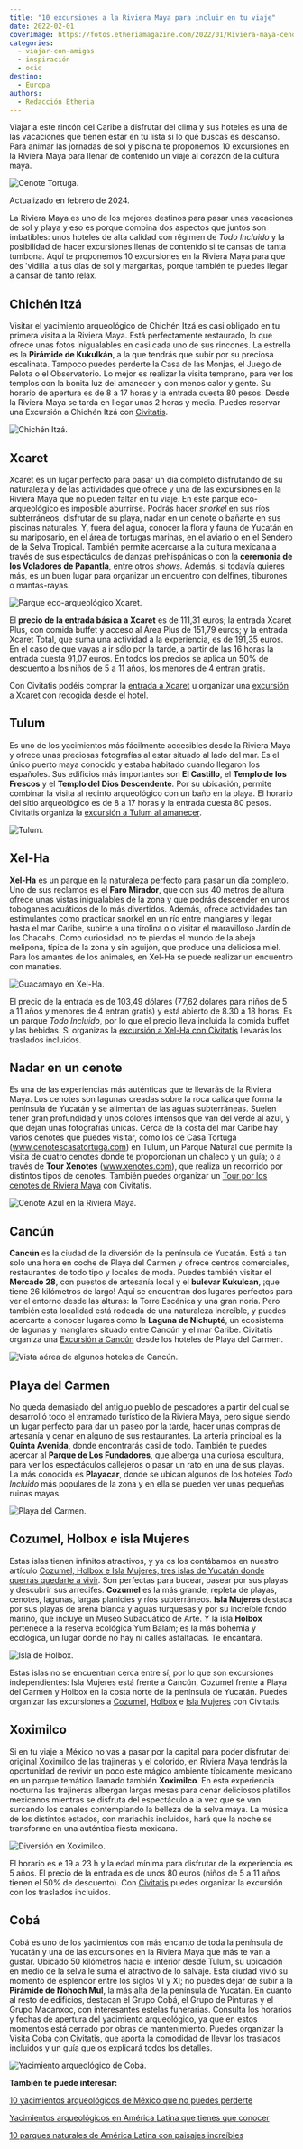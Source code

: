 ```yaml
---
title: "10 excursiones a la Riviera Maya para incluir en tu viaje"
date: 2022-02-01
coverImage: https://fotos.etheriamagazine.com/2022/01/Riviera-maya-cenote-tortuga.jpg
categories: 
  - viajar-con-amigas
  - inspiración
  - ocio
destino: 
  - Europa
authors: 
  - Redacción Etheria
---
```


Viajar a este rincón del Caribe a disfrutar del clima y sus hoteles es una de las 
vacaciones que tienen estar en tu lista si lo que buscas es descanso. Para animar las 
jornadas de sol y piscina te proponemos 10 excursiones en la Riviera Maya para llenar de 
contenido un viaje al corazón de la cultura maya. 

![Cenote Tortuga.](https://fotos.etheriamagazine.com/2022/01/Riviera-maya-cenote-tortuga.jpg "Cenote Tortuga. © Fernanda Loayza.")

Actualizado en febrero de 2024. 

La Riviera Maya es uno de los mejores destinos para pasar unas vacaciones de sol y playa 
y eso es porque combina dos aspectos que juntos son imbatibles: unos hoteles de alta 
calidad con régimen de _Todo Incluido_ y la posibilidad de hacer excursiones llenas de 
contenido si te cansas de tanta tumbona. Aquí te proponemos 10 excursiones en la Riviera 
Maya para que des 'vidilla' a tus días de sol y margaritas, porque también te puedes 
llegar a cansar de tanto relax. 

## Chichén Itzá

Visitar el yacimiento arqueológico de Chichén Itzá es casi obligado en tu primera visita 
a la Riviera Maya. Está perfectamente restaurado, lo que ofrece unas fotos inigualables 
en casi cada uno de sus rincones. La estrella es la **Pirámide de Kukulkán**, a la que 
tendrás que subir por su preciosa escalinata. Tampoco puedes perderte la Casa de las 
Monjas, el Juego de Pelota o el Observatorio. Lo mejor es realizar la visita temprano, 
para ver los templos con la bonita luz del amanecer y con menos calor y gente. Su 
horario de apertura es de 8 a 17 horas y la entrada cuesta 80 pesos. Desde la Riviera 
Maya se tarda en llegar unas 2 horas y media. Puedes reservar una Excursión a Chichén 
Itzá con [Civitatis](https://www.civitatis.com/es/playa-del-carmen/excursion-chichen-itza-amanecer/?aid=10211). 

![Chichén Itzá.](https://fotos.etheriamagazine.com/2022/01/Riviera-maya-chichen-itza.jpg "Chichén Itzá. © Marv Watson.")

## Xcaret

Xcaret es un lugar perfecto para pasar un día completo disfrutando de su naturaleza y de 
las actividades que ofrece y una de las excursiones en la Riviera Maya que no pueden 
faltar en tu viaje. En este parque eco-arqueológico es imposible aburrirse. Podrás hacer 
_snorkel_ en sus ríos subterráneos, disfrutar de su playa, nadar en un cenote o bañarte 
en sus piscinas naturales. Y, fuera del agua, conocer la flora y fauna de Yucatán en su 
mariposario, en el área de tortugas marinas, en el aviario o en el Sendero de la Selva 
Tropical. También permite acercarse a la cultura mexicana a través de sus espectáculos 
de danzas prehispánicas o con la **ceremonia de los Voladores de Papantla**, entre otros 
_shows_. Además, si todavía quieres más, es un buen lugar para organizar un encuentro 
con delfines, tiburones o mantas-rayas. 

![Parque eco-arqueológico Xcaret.](https://fotos.etheriamagazine.com/2022/01/Riviera-maya-xcaret.jpg "Parque eco-arqueológico Xcaret.")

El **precio de la entrada básica a Xcaret** es de 111,31 euros; la entrada Xcaret Plus, 
con comida buffet y acceso al Área Plus de 151,79 euros; y la entrada Xcaret Total, que 
suma una actividad a la experiencia, es de 191,35 euros. En el caso de que vayas a ir 
sólo por la tarde, a partir de las 16 horas la entrada cuesta 91,07 euros. En todos los 
precios se aplica un 50% de descuento a los niños de 5 a 11 años, los menores de 4 
entran gratis. 

Con Civitatis podéis comprar la [entrada a 
Xcaret](https://www.civitatis.com/es/playa-del-carmen/entrada-xcaret/?aid=10211) u 
organizar una [excursión a 
Xcaret](https://www.civitatis.com/es/playa-del-carmen/excursion-parque-xcaret/?aid=10211) 
con recogida desde el hotel. 

## Tulum

Es uno de los yacimientos más fácilmente accesibles desde la Riviera Maya y ofrece unas 
preciosas fotografías al estar situado al lado del mar. Es el único puerto maya conocido 
y estaba habitado cuando llegaron los españoles. Sus edificios más importantes son **El 
Castillo**, el **Templo de los Frescos** y el **Templo del Dios Descendente**. Por su 
ubicación, permite combinar la visita al recinto arqueológico con un baño en la playa. 
El horario del sitio arqueológico es de 8 a 17 horas y la entrada cuesta 80 pesos. 
Civitatis organiza la [excursión a Tulum al 
amanecer](https://www.civitatis.com/es/playa-del-carmen/excursion-tulum-amanecer/?aid=10211). 

![Tulum.](https://fotos.etheriamagazine.com/2022/01/Riviera-maya-tulum.jpg "Tulum. © Vince Russell.")

## Xel-Ha

**Xel-Ha** es un parque en la naturaleza perfecto para pasar un día completo. Uno de sus 
reclamos es el **Faro Mirador**, que con sus 40 metros de altura ofrece unas vistas 
inigualables de la zona y que podrás descender en unos toboganes acuáticos de lo más 
divertidos. Además, ofrece actividades tan estimulantes como practicar snorkel en un río 
entre manglares y llegar hasta el mar Caribe, subirte a una tirolina o o visitar el 
maravilloso Jardín de los Chacahs. Como curiosidad, no te pierdas el mundo de la abeja 
melipona, típica de la zona y sin aguijón, que produce una deliciosa miel. Para los 
amantes de los animales, en Xel-Ha se puede realizar un encuentro con manatíes. 

![Guacamayo en Xel-Ha.](https://fotos.etheriamagazine.com/2022/01/riviera-maya-xel-ha.jpg "Guacamayo en Xel-Ha.")

El precio de la entrada es de 103,49 dólares (77,62 dólares para niños de 5 a 11 años y 
menores de 4 entran gratis) y está abierto de 8.30 a 18 horas. Es un parque _Todo 
Incluido_, por lo que el precio lleva incluida la comida buffet y las bebidas. Si 
organizas la [excursión a Xel-Ha con 
Civitatis](https://www.civitatis.com/es/playa-del-carmen/excursion-xel-ha/?aid=10211) 
llevarás los traslados incluidos. 

## Nadar en un cenote

Es una de las experiencias más auténticas que te llevarás de la Riviera Maya. Los 
cenotes son lagunas creadas sobre la roca caliza que forma la península de Yucatán y se 
alimentan de las aguas subterráneas. Suelen tener gran profundidad y unos colores 
intensos que van del verde al azul, y que dejan unas fotografías únicas. Cerca de la 
costa del mar Caribe hay varios cenotes que puedes visitar, como los de Casa Tortuga 
(www.cenotescasatortuga.com) en Tulum, un Parque Natural que permite la visita de cuatro 
cenotes donde te proporcionan un chaleco y un guía; o a través de **Tour Xenotes** 
(www.xenotes.com), que realiza un recorrido por distintos tipos de cenotes. También 
puedes organizar un [Tour por los cenotes de Riviera 
Maya](https://www.civitatis.com/es/playa-del-carmen/tour-cenotes-riviera-maya/?aid=10211) 
con Civitatis. 

![Cenote Azul en la Riviera Maya.](https://fotos.etheriamagazine.com/2022/01/riviera-maya-cenote-azul.jpg "Cenote Azul en la Riviera Maya.")

## Cancún

**Cancún** es la ciudad de la diversión de la península de Yucatán. Está a tan solo una 
hora en coche de Playa del Carmen y ofrece centros comerciales, restaurantes de todo 
tipo y locales de moda. Puedes también visitar el **Mercado 28**, con puestos de 
artesanía local y el **bulevar Kukulcan**, ¡que tiene 26 kilómetros de largo! Aquí se 
encuentran dos lugares perfectos para ver el entorno desde las alturas: la Torre 
Escénica y una gran noria. Pero también esta localidad está rodeada de una naturaleza 
increíble, y puedes acercarte a conocer lugares como la **Laguna de Nichupté**, un 
ecosistema de lagunas y manglares situado entre Cancún y el mar Caribe. Civitatis 
organiza una [Excursión a 
Cancún](https://www.civitatis.com/es/playa-del-carmen/excursion-cancun/?aid=10211) desde 
los hoteles de Playa del Carmen. 

![Vista aérea de algunos hoteles de Cancún.](https://fotos.etheriamagazine.com/2022/01/Riviera-maya-cancun.jpg "Vista aérea de algunos hoteles de Cancún.")

## Playa del Carmen

No queda demasiado del antiguo pueblo de pescadores a partir del cual se desarrolló todo 
el entramado turístico de la Riviera Maya, pero sigue siendo un lugar perfecto para dar 
un paseo por la tarde, hacer unas compras de artesanía y cenar en alguno de sus 
restaurantes. La arteria principal es la **Quinta Avenida**, donde encontrarás casi de 
todo. También te puedes acercar al **Parque de Los Fundadores**, que alberga una curiosa 
escultura, para ver los espectáculos callejeros o pasar un rato en una de sus playas. La 
más conocida es **Playacar**, donde se ubican algunos de los hoteles _Todo Incluido_ más 
populares de la zona y en ella se pueden ver unas pequeñas ruinas mayas. 

![Playa del Carmen.](https://fotos.etheriamagazine.com/2022/01/riviera-maya-playa-del-carmen.jpg "Playa del Carmen.")

## Cozumel, Holbox e isla Mujeres

Estas islas tienen infinitos atractivos, y ya os los contábamos en nuestro artículo [Cozumel, 
Holbox e Isla Mujeres, tres islas de Yucatán donde querrás quedarte a 
vivir](https://etheriamagazine.com/2021/08/01/que-ver-en-las-islas-de-yucatan-mexico/). 
Son perfectas para bucear, pasear por sus playas y descubrir sus arrecifes. **Cozumel** 
es la más grande, repleta de playas, cenotes, lagunas, largas planicies y ríos 
subterráneos. **Isla Mujeres** destaca por sus playas de arena blanca y aguas turquesas 
y por su increíble fondo marino, que incluye un Museo Subacuático de Arte. Y la isla 
**Holbox** pertenece a la reserva ecológica Yum Balam; es la más bohemia y ecológica, un 
lugar donde no hay ni calles asfaltadas. Te encantará. 

![Isla de Holbox.](https://fotos.etheriamagazine.com/2022/01/Riviera-Maya-Holbox.jpg "Isla de Holbox. © David Santiago.")

Estas islas no se encuentran cerca entre sí, por lo que son excursiones independientes: 
Isla Mujeres está frente a Cancún, Cozumel frente a Playa del Carmen y Holbox en la 
costa norte de la península de Yucatán. Puedes organizar las excursiones a [Cozumel](https://www.civitatis.com/es/playa-del-carmen/excursion-cozumel/?aid=10211), 
[Holbox](https://www.civitatis.com/es/playa-del-carmen/excursion-isla-holbox/?aid=10211) 
e [Isla 
Mujeres](https://www.civitatis.com/es/playa-del-carmen/excursion-privada-isla-mujeres-barco/?aid=10211) 
con Civitatis. 

## Xoximilco

Si en tu viaje a México no vas a pasar por la capital para poder disfrutar del original 
Xoximilco de las trajineras y el colorido, en Riviera Maya tendrás la oportunidad de 
revivir un poco este mágico ambiente típicamente mexicano en un parque temático llamado 
también **Xoximilco**. En esta experiencia nocturna las trajineras albergan largas mesas 
para cenar deliciosos platillos mexicanos mientras se disfruta del espectáculo a la vez 
que se van surcando los canales contemplando la belleza de la selva maya. La música de 
los distintos estados, con mariachis incluidos, hará que la noche se transforme en una 
auténtica fiesta mexicana. 

![Diversión en Xoximilco.](https://fotos.etheriamagazine.com/2022/01/riviera-maya-xoximilco.jpg "Diversión en Xoximilco. © Grupo Xcaret.")

El horario es e 19 a 23 h y la edad mínima para disfrutar de la experiencia es 5 años. 
El precio de la entrada es de unos 80 euros (niños de 5 a 11 años tienen el 50% de 
descuento). Con [Civitatis](https://www.civitatis.com/es/playa-del-carmen/tour-nocturno-xoximilco/?aid=10211) 
puedes organizar la excursión con los traslados incluidos. 

## Cobá

Cobá es uno de los yacimientos con más encanto de toda la península de Yucatán y una de 
las excursiones en la Riviera Maya que más te van a gustar. Ubicado 50 kilómetros hacia 
el interior desde Tulum, su ubicación en medio de la selva le suma el atractivo de lo 
salvaje. Esta ciudad vivió su momento de esplendor entre los siglos VI y XI; no puedes 
dejar de subir a la **Pirámide de Nohoch Mul**, la más alta de la península de Yucatán. 
En cuanto al resto de edificios, destacan el Grupo Cobá, el Grupo de Pinturas y el Grupo 
Macanxoc, con interesantes estelas funerarias. Consulta los horarios y fechas de 
apertura del yacimiento arqueológico, ya que en estos momentos está cerrado por obras de 
mantenimiento. Puedes organizar la [Visita Cobá con 
Civitatis](https://www.civitatis.com/es/playa-del-carmen/excursion-coba-amanecer/?aid=10211), 
que aporta la comodidad de llevar los traslados incluidos y un guía que os explicará 
todos los detalles. 

![Yacimiento arqueológico de Cobá.](https://fotos.etheriamagazine.com/2022/01/Riviera-maya-coba.jpg "Yacimiento arqueológico de Cobá. © Robin Canfield.")

**También te puede interesar:** 

[10 yacimientos arqueológicos de México que no puedes 
perderte](https://etheriamagazine.com/2021/03/30/mejores-yacimientos-arqueologicos-mexico/) 

[Yacimientos arqueológicos en América Latina que tienes que 
conocer](https://etheriamagazine.com/2019/05/29/10-yacimientos-arqueologicos-america-latina/) 

[10 parques naturales de América Latina con paisajes 
increíbles](https://etheriamagazine.com/2021/10/21/parques-naturales-de-america-latina/)
